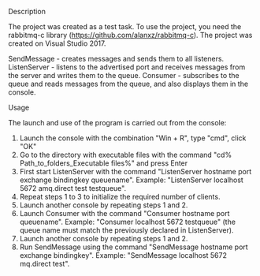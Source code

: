 Description

The project was created as a test task. To use the project, you need the rabbitmq-c library (https://github.com/alanxz/rabbitmq-c). The project was created on Visual Studio 2017.

SendMessage - creates messages and sends them to all listeners.
ListenServer - listens to the advertised port and receives messages from the server and writes them to the queue.
Consumer - subscribes to the queue and reads messages from the queue, and also displays them in the console.

Usage

The launch and use of the program is carried out from the console:
1. Launch the console with the combination "Win + R", type "cmd", click "OK"
2. Go to the directory with executable files with the command "cd% Path_to_folders_Executable files%" and press Enter
3. First start ListenServer with the command "ListenServer hostname port exchange bindingkey queuename". Example: "ListenServer localhost 5672 amq.direct test testqueue".
4. Repeat steps 1 to 3 to initialize the required number of clients.
5. Launch another console by repeating steps 1 and 2.
6. Launch Consumer with the command "Consumer hostname port queuename". Example: "Consumer localhost 5672 testqueue" (the queue name must match the previously declared in ListenServer).
7. Launch another console by repeating steps 1 and 2.
8. Run SendMessage using the command "SendMessage hostname port exchange bindingkey". Example: "SendMessage localhost 5672 mq.direct test".
